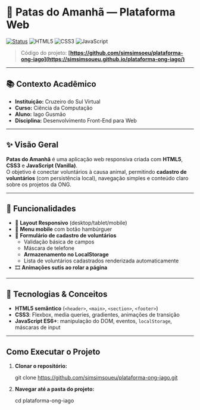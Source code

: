 # 🐾 Patas do Amanhã — Plataforma Web

[![Status](https://img.shields.io/badge/Status-Conclu%C3%ADdo-brightgreen)](#)
![HTML5](https://img.shields.io/badge/HTML5-E34F26?logo=html5&logoColor=white)
![CSS3](https://img.shields.io/badge/CSS3-1572B6?logo=css3&logoColor=white)
![JavaScript](https://img.shields.io/badge/JavaScript-F7DF1E?logo=javascript&logoColor=black)

> Código do projeto: **[https://github.com/simsimsoeu/plataforma-ong-iago](https://simsimsoueu.github.io/plataforma-ong-iago/)**  

---

## 📚 Contexto Acadêmico

- **Instituição:** Cruzeiro do Sul Virtual  
- **Curso:** Ciência da Computação  
- **Aluno:** Iago Gusmão  
- **Disciplina:** Desenvolvimento Front-End para Web  


---

## ✨ Visão Geral

**Patas do Amanhã** é uma aplicação web responsiva criada com **HTML5**, **CSS3** e **JavaScript (Vanilla)**.  
O objetivo é conectar voluntários à causa animal, permitindo **cadastro de voluntários** (com persistência local), navegação simples e conteúdo claro sobre os projetos da ONG.

---

## 🔧 Funcionalidades

- 📱 **Layout Responsivo** (desktop/tablet/mobile)  
- 🍔 **Menu mobile** com botão hambúrguer  
- 📝 **Formulário de cadastro de voluntários**
  - Validação básica de campos
  - Máscara de telefone
  - **Armazenamento no LocalStorage**
  - Lista de voluntários cadastrados renderizada automaticamente
- 🎞️ **Animações sutis ao rolar a página**

---

## 🧩 Tecnologias & Conceitos

- **HTML5 semântico** (`<header>`, `<main>`, `<section>`, `<footer>`)  
- **CSS3**: Flexbox, media queries, gradientes, animações de transição  
- **JavaScript ES6+**: manipulação do DOM, eventos, `localStorage`, máscaras de input

---

## Como Executar o Projeto

1. **Clonar o repositório:**

   git clone https://github.com/simsimsoueu/plataforma-ong-iago.git

2. **Navegar até a pasta do projeto:**

      cd plataforma-ong-iago
